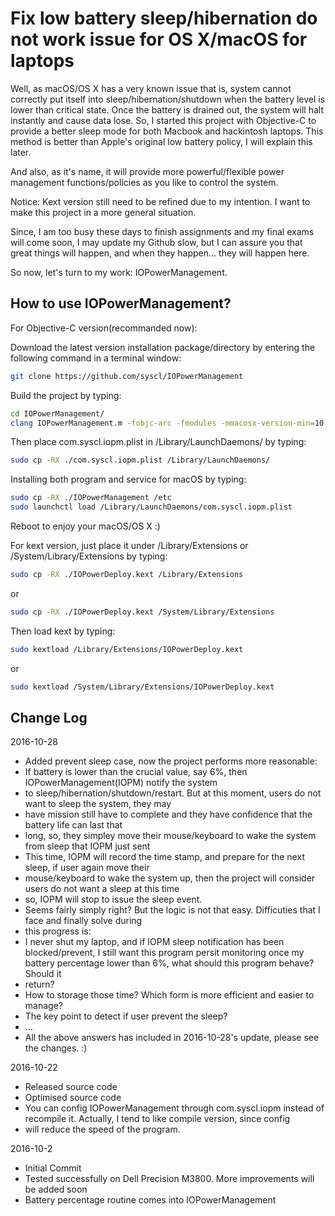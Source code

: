 Fix low battery sleep/hibernation do not work issue for OS X/macOS for laptops
============

Well, as macOS/OS X has a very known issue that is, system cannot correctly
put itself into sleep/hibernation/shutdown when the battery level is lower than critical state. Once the battery is drained 
out, the system will halt instantly and cause data lose. So, I started this project with Objective-C 
to provide a better sleep mode for both Macbook and hackintosh laptops. This method is better than Apple's original low
battery policy, I will explain this later. 

And also, as it's name, it will provide more powerful/flexible power management functions/policies as you like to control
the system.

Notice: Kext version still need to be refined due to my intention. I want to make this project in a more general situation.

Since, I am too busy these days to finish assignments and my final exams will come soon, I may update my Github slow,
but I can assure you that great things will happen, and when they happen… they will happen here.

So now, let's turn to my work: IOPowerManagement.

How to use IOPowerManagement?
----------------

For Objective-C version(recommanded now):

Download the latest version installation package/directory by entering the following command in a terminal window:
```sh
git clone https://github.com/syscl/IOPowerManagement
```

Build the project by typing:
```sh
cd IOPowerManagement/
clang IOPowerManagement.m -fobjc-arc -fmodules -mmacosx-version-min=10.6 -o IOPowerManagement
```
Then place com.syscl.iopm.plist in /Library/LaunchDaemons/ by typing:
```sh
sudo cp -RX ./com.syscl.iopm.plist /Library/LaunchDaemons/
```

Installing both program and service for macOS by typing:
```sh
sudo cp -RX ./IOPowerManagement /etc
sudo launchctl load /Library/LaunchDaemons/com.syscl.iopm.plist 
```
Reboot to enjoy your macOS/OS X :)



For kext version, just place it under /Library/Extensions or /System/Library/Extensions by typing:
```sh
sudo cp -RX ./IOPowerDeploy.kext /Library/Extensions
```
or 
```sh
sudo cp -RX ./IOPowerDeploy.kext /System/Library/Extensions
```
Then load kext by typing:
```sh
sudo kextload /Library/Extensions/IOPowerDeploy.kext
```
or
```sh
sudo kextload /System/Library/Extensions/IOPowerDeploy.kext
```

Change Log
----------------
2016-10-28

- Added prevent sleep case, now the project performs more reasonable:
- If battery is lower than the crucial value, say 6%, then IOPowerManagement(IOPM) notify the system 
- to sleep/hibernation/shutdown/restart. But at this moment, users do not want to sleep the system, they may
- have mission still have to complete and they have confidence that the battery life can last that
- long, so, they simpley move their mouse/keyboard to wake the system from sleep that IOPM just sent
- This time, IOPM will record the time stamp, and prepare for the next sleep, if user again move their
- mouse/keyboard to wake the system up, then the project will consider users do not want a sleep at this time
- so, IOPM will stop to issue the sleep event.
- Seems fairly simply right? But the logic is not that easy. Difficuties that I face and finally solve during
- this progress is:
- I never shut my laptop, and if IOPM sleep notification has been blocked/prevent, I still want this program persit monitoring once my battery percentage lower than 6%, what should this program behave? Should it 
- return? 
- How to storage those time? Which form is more efficient and easier to manage?
- The key point to detect if user prevent the sleep?
- ...
- All the above answers has included in 2016-10-28's update, please see the changes. :) 

2016-10-22

- Released source code
- Optimised source code
- You can config IOPowerManagement through com.syscl.iopm instead of recompile it. Actually, I tend to like compile version, since config 
- will reduce the speed of the program.

2016-10-2

- Initial Commit
- Tested successfully on Dell Precision M3800. More improvements will be added soon
- Battery percentage routine comes into IOPowerManagement
